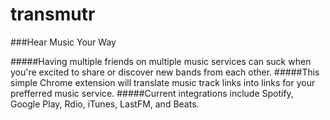 # transmutr
###Hear Music Your Way

#####Having multiple friends on multiple music services can suck when you're excited to share or discover new bands from each other.
#####This simple Chrome extension will translate music track links into links for your prefferred music service.
#####Current integrations include Spotify, Google Play, Rdio, iTunes, LastFM, and Beats.
